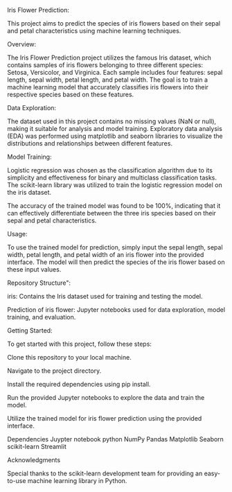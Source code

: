 Iris Flower Prediction:

This project aims to predict the species of iris flowers based on their sepal and petal characteristics using machine learning techniques.

Overview:

The Iris Flower Prediction project utilizes the famous Iris dataset, which contains samples of iris flowers belonging to three different species: Setosa, Versicolor, and Virginica. Each sample includes four features: sepal length, sepal width, petal length, and petal width. The goal is to train a machine learning model that accurately classifies iris flowers into their respective species based on these features.

Data Exploration:

The dataset used in this project contains no missing values (NaN or null), making it suitable for analysis and model training. Exploratory data analysis (EDA) was performed using matplotlib and seaborn libraries to visualize the distributions and relationships between different features.

Model Training:

Logistic regression was chosen as the classification algorithm due to its simplicity and effectiveness for binary and multiclass classification tasks. The scikit-learn library was utilized to train the logistic regression model on the iris dataset.

The accuracy of the trained model was found to be 100%, indicating that it can effectively differentiate between the three iris species based on their sepal and petal characteristics.

Usage:

To use the trained model for prediction, simply input the sepal length, sepal width, petal length, and petal width of an iris flower into the provided interface. The model will then predict the species of the iris flower based on these input values.

Repository Structure":

iris: Contains the Iris dataset used for training and testing the model.

Prediction of iris flower: Jupyter notebooks used for data exploration, model training, and evaluation.

Getting Started:

To get started with this project, follow these steps:

Clone this repository to your local machine.

Navigate to the project directory.

Install the required dependencies using pip install.

Run the provided Jupyter notebooks to explore the data and train the model.

Utilize the trained model for iris flower prediction using the provided interface.

Dependencies
Juypter notebook
python
NumPy
Pandas
Matplotlib
Seaborn
scikit-learn
Streamlit


Acknowledgments

Special thanks to the scikit-learn development team for providing an easy-to-use machine learning library in Python.
